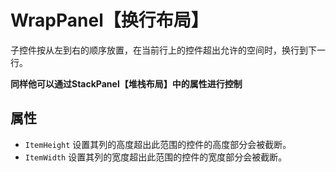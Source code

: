# WrapPanel【换行布局】

子控件按从左到右的顺序放置，在当前行上的控件超出允许的空间时，换行到下一行。

**同样他可以通过StackPanel【堆栈布局】中的属性进行控制**

## 属性

- `ItemHeight` 设置其列的高度超出此范围的控件的高度部分会被截断。
- `ItemWidth` 设置其列的宽度超出此范围的控件的宽度部分会被截断。

